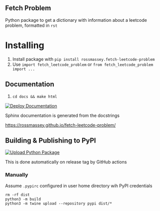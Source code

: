 ## Fetch Problem

Python package to get a dictionary with information about a leetcode problem, formatted in `rst`

# Installing
1. Install package with `pip install rossmassey.fetch-leetcode-problem`
2. Use `import fetch_leetcode_problem` or `from fetch_leetcode_problem import ...`

## Documentation

1. `cd docs && make html`

[![Deploy Documentation](https://github.com/rossmassey/fetch-leetcode-problem/actions/workflows/gh-pages.yml/badge.svg)](https://github.com/rossmassey/fetch-leetcode-problem/actions/workflows/gh-pages.yml)

Sphinx documentation is generated from the docstrings

https://rossmassey.github.io/fetch-leetcode-problem/

## Building & Publishing to PyPI

[![Upload Python Package](https://github.com/rossmassey/fetch-leetcode-problem/actions/workflows/python-publish.yml/badge.svg)](https://github.com/rossmassey/fetch-leetcode-problem/actions/workflows/python-publish.yml)

This is done automatically on release tag by GitHub actions

### Manually
Assume `.pypirc` configured in user home directory wih PyPI credentials
```
rm -rf dist
python3 -m build
python3 -m twine upload --repository pypi dist/*
```
